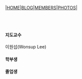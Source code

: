 |[HOME](README.md)|[BLOG](blog.md)|[MEMBERS](members.md)|[PHOTOS](photos.md)|

<br><br>
#### 지도교수
이원섭(Wonsup Lee)

#### 학부생


#### 졸업생

